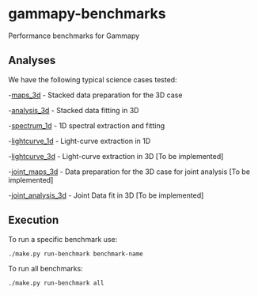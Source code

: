 # gammapy-benchmarks

Performance benchmarks for Gammapy

## Analyses

We have the following typical science cases tested:

-[maps_3d](maps_3d.py) - Stacked data preparation for the 3D case

-[analysis_3d](analysis_3d.py) - Stacked data fitting in 3D

-[spectrum_1d](spectrum_1d.py) - 1D spectral extraction and fitting

-[lightcurve_1d](lightcurve_1d.py) - Light-curve extraction in 1D

-[lightcurve_3d](lightcurve_3d.py) - Light-curve extraction in 3D [To be implemented]

-[joint_maps_3d](joint_maps_3d.py) - Data preparation for the 3D case for joint analysis [To be implemented]

-[joint_analysis_3d](joint_analysis_3d.py) - Joint Data fit in 3D [To be implemented]

## Execution
To run a specific benchmark use:
```bash
./make.py run-benchmark benchmark-name
```

To run all benchmarks:
```bash
./make.py run-benchmark all
```


